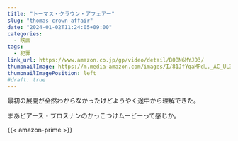 ```yaml
---
title: "トーマス・クラウン・アフェアー"
slug: "thomas-crown-affair"
date: "2024-01-02T11:24:05+09:00"
categories:
  - 映画
tags:
  - 犯罪
link_url: https://www.amazon.co.jp/gp/video/detail/B0BN6MYJD3/
thumbnailImage: https://m.media-amazon.com/images/I/81JfYqaMPdL._AC_UL320_.jpg
thumbnailImagePosition: left
#draft: true
---
```

最初の展開が全然わからなかったけどようやく途中から理解できた。
<!--more-->
まあピアース・ブロスナンのかっこつけムービーって感じか。

{{< amazon-prime >}}

